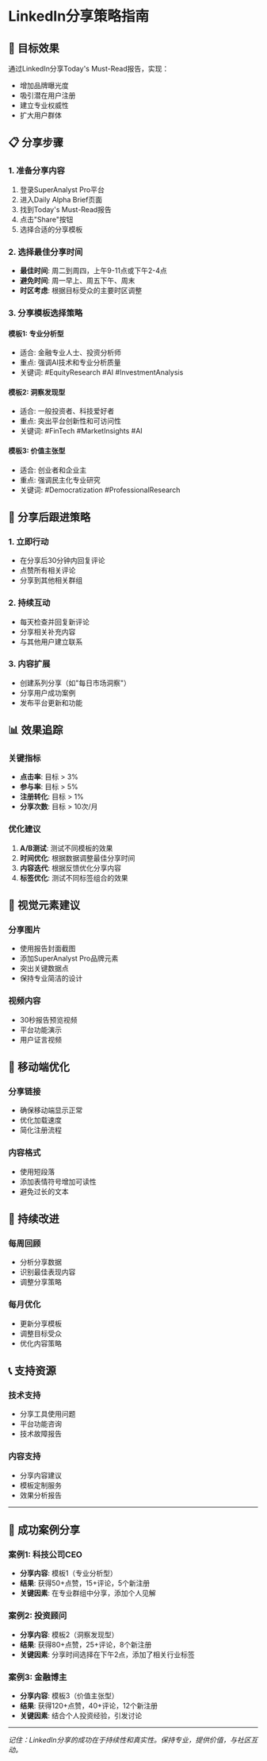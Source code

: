 # LinkedIn分享策略指南

## 🎯 目标效果
通过LinkedIn分享Today's Must-Read报告，实现：
- 增加品牌曝光度
- 吸引潜在用户注册
- 建立专业权威性
- 扩大用户群体

## 📋 分享步骤

### 1. 准备分享内容
1. 登录SuperAnalyst Pro平台
2. 进入Daily Alpha Brief页面
3. 找到Today's Must-Read报告
4. 点击"Share"按钮
5. 选择合适的分享模板

### 2. 选择最佳分享时间
- **最佳时间**: 周二到周四，上午9-11点或下午2-4点
- **避免时间**: 周一早上、周五下午、周末
- **时区考虑**: 根据目标受众的主要时区调整

### 3. 分享模板选择策略

#### 模板1: 专业分析型
- 适合: 金融专业人士、投资分析师
- 重点: 强调AI技术和专业分析质量
- 关键词: #EquityResearch #AI #InvestmentAnalysis

#### 模板2: 洞察发现型
- 适合: 一般投资者、科技爱好者
- 重点: 突出平台创新性和可访问性
- 关键词: #FinTech #MarketInsights #AI

#### 模板3: 价值主张型
- 适合: 创业者和企业主
- 重点: 强调民主化专业研究
- 关键词: #Democratization #ProfessionalResearch

## 🚀 分享后跟进策略

### 1. 立即行动
- 在分享后30分钟内回复评论
- 点赞所有相关评论
- 分享到其他相关群组

### 2. 持续互动
- 每天检查并回复新评论
- 分享相关补充内容
- 与其他用户建立联系

### 3. 内容扩展
- 创建系列分享（如"每日市场洞察"）
- 分享用户成功案例
- 发布平台更新和功能

## 📊 效果追踪

### 关键指标
- **点击率**: 目标 > 3%
- **参与率**: 目标 > 5%
- **注册转化**: 目标 > 1%
- **分享次数**: 目标 > 10次/月

### 优化建议
1. **A/B测试**: 测试不同模板的效果
2. **时间优化**: 根据数据调整最佳分享时间
3. **内容迭代**: 根据反馈优化分享内容
4. **标签优化**: 测试不同标签组合的效果

## 🎨 视觉元素建议

### 分享图片
- 使用报告封面截图
- 添加SuperAnalyst Pro品牌元素
- 突出关键数据点
- 保持专业简洁的设计

### 视频内容
- 30秒报告预览视频
- 平台功能演示
- 用户证言视频

## 📱 移动端优化

### 分享链接
- 确保移动端显示正常
- 优化加载速度
- 简化注册流程

### 内容格式
- 使用短段落
- 添加表情符号增加可读性
- 避免过长的文本

## 🔄 持续改进

### 每周回顾
- 分析分享数据
- 识别最佳表现内容
- 调整分享策略

### 每月优化
- 更新分享模板
- 调整目标受众
- 优化内容策略

## 📞 支持资源

### 技术支持
- 分享工具使用问题
- 平台功能咨询
- 技术故障报告

### 内容支持
- 分享内容建议
- 模板定制服务
- 效果分析报告

---

## 🎯 成功案例分享

### 案例1: 科技公司CEO
- **分享内容**: 模板1（专业分析型）
- **结果**: 获得50+点赞，15+评论，5个新注册
- **关键因素**: 在专业群组中分享，添加个人见解

### 案例2: 投资顾问
- **分享内容**: 模板2（洞察发现型）
- **结果**: 获得80+点赞，25+评论，8个新注册
- **关键因素**: 分享时间选择在下午2点，添加了相关行业标签

### 案例3: 金融博主
- **分享内容**: 模板3（价值主张型）
- **结果**: 获得120+点赞，40+评论，12个新注册
- **关键因素**: 结合个人投资经验，引发讨论

---

*记住：LinkedIn分享的成功在于持续性和真实性。保持专业，提供价值，与社区互动。*
